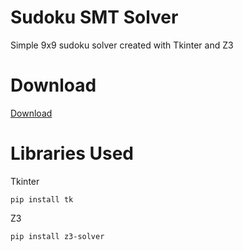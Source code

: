 # Sudoku SMT Solver
Simple 9x9 sudoku solver created with Tkinter and Z3

# Download
[Download]()

# Libraries Used
Tkinter
```
pip install tk
```
Z3
```
pip install z3-solver
```
